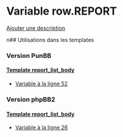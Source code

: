 # Variable row.REPORT
[Ajouter une description](https://fa-tvars.appspot.com/row.REPORT)

n## Utilisations dans les templates

### Version PunBB

#### [Template report_list_body](punbb/report_list_body.md)
* [Variable à la ligne 52](../punbb/report_list_body.tpl#L52)

### Version phpBB2

#### [Template report_list_body](subsilver/report_list_body.md)
* [Variable à la ligne 26](../subsilver/report_list_body.tpl#L26)